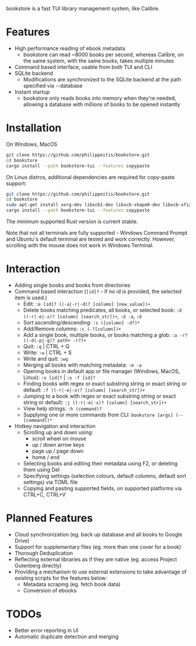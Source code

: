 bookstore is a fast TUI library management system, like Calibre.

# Features
- High performance reading of ebook metadata
  - bookstore can read ~8000 books per second, whereas Calibre, on the same system, with the same books, takes multiple minutes
- Command based interface, usable from both TUI and CLI
- SQLite backend
  - Modifications are synchronized to the SQLite backend at the path specified via --database
- Instant startup
  - bookstore only reads books into memory when they're needed, allowing a database with millions of books to be opened instantly
# Installation

On Windows, MacOS
```bash
git clone https://github.com/philippeitis/bookstore.git
cd bookstore
cargo install --path bookstore-tui --features copypaste 
```

On Linux distros, additional dependencies are required for copy-paste support:
```bash
git clone https://github.com/philippeitis/bookstore.git
cd bookstore
sudo apt-get install xorg-dev libxcb1-dev libxcb-shape0-dev libxcb-xfixes0-dev
cargo install --path bookstore-tui --features copypaste
```

The minimum supported Rust version is current stable.

Note that not all terminals are fully supported - Windows Command Prompt and Ubuntu's default terminal are tested and work correctly. However, scrolling with the mouse does not work in Windows Terminal. 

# Interaction
- Adding single books and books from directories
- Command based interaction (`[id]?` - if no id is provided, the selected item is used.)
  - Edit: `:e [id]? ((-a|-r|-d)? [column] [new_value])+`
  - Delete books matching predicates, all books, or selected book: `:d ((-r|-e|-x)? [column] [search_str])+`, `:d -a`, `:d`
  - Sort ascending/descending: `:s ([column] -d?)*`
  - Add/Remove columns: `:c (-?[column])+`
  - Add a single book, multiple books, or books matching a glob: `:a -r? ((-d|-p|-g)? path+ -r?)+`
  - Quit: `:q` | CTRL + Q
  - Write: `:w` | CTRL + S
  - Write and quit: `:wq`
  - Merging all books with matching metadata: `:m -a`
  - Opening books in default app or file manager (Windows, MacOS, Linux): `:o [id]?` | `:o -f [id]?`
  - Finding books with regex or exact substring string or exact string or default: `:f ((-r|-e|-x)? [column] [search_str])+`
  - Jumping to a book with regex or exact substring string or exact string or default: `:j ((-r|-e|-x)? [column] [search_str])+`
  - View help strings: `:h (command)?`
  - Supplying one or more commands from CLI: `bookstore [args] (-- [command])*`
- Hotkey navigation and interaction
  - Scrolling up and down using:
    - scroll wheel on mouse
    - up / down arrow keys
    - page up / page down
    - home / end
  - Selecting books and editing their metadata using F2, or deleting them using Del
  - Specifying settings (selection colours, default columns, default sort settings) via TOML file
  - Copying and pasting supported fields, on supported platforms via CTRL+C, CTRL+V

# Planned Features
- Cloud synchronization (eg. back up database and all books to Google Drive)
- Support for supplementary files (eg. more than one cover for a book)
- Thorough Deduplication
- Reflecting external libraries as if they are native (eg. access Project Gutenberg directly)
- Providing a mechanism to use external extensions to take advantage of existing scripts for the features below:
  - Metadata scraping (eg. fetch book data)
  - Conversion of ebooks
  
# TODOs
- Better error reporting in UI
- Automatic duplicate detection and merging
